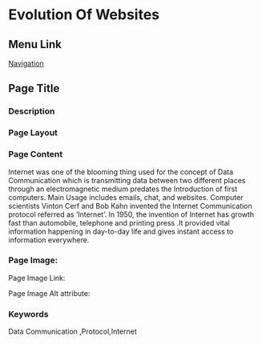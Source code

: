 # Evolution Of Websites

## Menu Link

[Navigation](/Sections/NavContents.md)


## Page Title


### Description


### Page Layout


### Page Content
Internet was one of the blooming thing used for the concept of Data Communication which is transmitting data between two different places through an electromagnetic medium predates the Introduction of first computers. Main Usage includes emails, chat, and websites. Computer scientists Vinton Cerf and Bob Kahn invented the Internet Communication protocol referred as ‘Internet’.
In 1950, the invention of Internet has growth fast than automobile, telephone and printing press .It provided vital information happening in day-to-day life and gives instant access to information everywhere.



### Page Image:

Page Image Link:

Page Image Alt attribute: 


### Keywords
Data Communication ,Protocol,Internet

